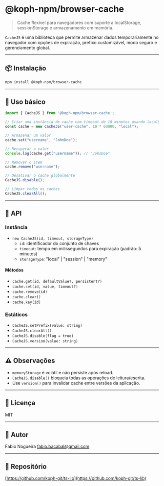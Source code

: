 # @koph-npm/browser-cache

> Cache flexível para navegadores com suporte a localStorage, sessionStorage e armazenamento em memória.

`CacheJS` é uma biblioteca que permite armazenar dados temporariamente no navegador com opções de expiração, prefixo customizável, modo seguro e gerenciamento global.

---

## 📦 Instalação

```bash
npm install @koph-npm/browser-cache
```

---

## 🚀 Uso básico

```ts
import { CacheJS } from '@koph-npm/browser-cache';

// Criar uma instância de cache com timeout de 10 minutos usando localStorage
const cache = new CacheJS("user-cache", 10 * 60000, "local");

// Armazenar um valor
cache.set("username", "JohnDoe");

// Recuperar o valor
console.log(cache.get("username")); // "JohnDoe"

// Remover o item
cache.remove("username");

// Desativar o cache globalmente
CacheJS.disable();

// Limpar todos os caches
CacheJS.clearAll();
```

---

## 🧠 API

### Instância

- `new CacheJS(id, timeout, storageType)`
    - `id`: identificador do conjunto de chaves
    - `timeout`: tempo em milissegundos para expiração (padrão: 5 minutos)
    - `storageType`: "local" | "session" | "memory"

#### Métodos

- `cache.get(id, defaultValue?, persistent?)`
- `cache.set(id, value, timeout?)`
- `cache.remove(id)`
- `cache.clear()`
- `cache.key(id)`

### Estáticos

- `CacheJS.setPrefix(value: string)`
- `CacheJS.clearAll()`
- `CacheJS.disable(flag = true)`
- `CacheJS.version(value: string)`

---

## ⚠️ Observações

- `memoryStorage` é volátil e não persiste após reload.
- `CacheJS.disable()` bloqueia todas as operações de leitura/escrita.
- Use `version()` para invalidar cache entre versões da aplicação.

---

## 📄 Licença

MIT

---

## 👤 Autor

Fabio Nogueira <fabio.bacabal@gmail.com>

---

## 🔗 Repositório

[https://github.com/koph-git/ts-lib](https://github.com/koph-git/ts-lib)

